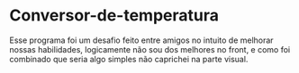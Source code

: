 # Conversor-de-temperatura
Esse programa foi um desafio feito entre amigos no intuito de melhorar nossas habilidades, logicamente não sou dos melhores no front, e como foi combinado que seria algo simples não caprichei na parte visual.
